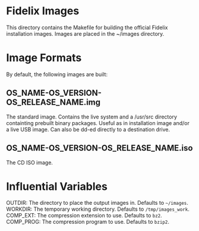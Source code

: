 Fidelix Images
==============

This directory contains the Makefile for building the official Fidelix
installation images. Images are placed in the ~/images directory.

Image Formats
=============

By default, the following images are built:

OS_NAME-OS_VERSION-OS_RELEASE_NAME.img
--------------------------------------

The standard image. Contains the live system and a /usr/src directory
containting prebuilt binary packages. Useful as in installation image and/or a
live USB image. Can also be dd-ed directly to a destination drive.

OS_NAME-OS_VERSION-OS_RELEASE_NAME.iso
--------------------------------------

The CD ISO image.

Influential Variables
=====================

OUTDIR: The directory to place the output images in. Defaults to `~/images`.
WORKDIR: The temporary working directory. Defaults to `/tmp/images_work`.
COMP_EXT: The compression extension to use. Defaults to `bz2`.
COMP_PROG: The compression program to use. Defaults to `bzip2`.

